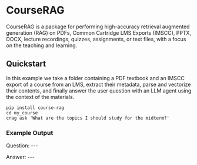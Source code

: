 # CourseRAG
CourseRAG is a package for performing high-accuracy retrieval augmented generation (RAG) on PDFs, Common Cartridge LMS Exports (IMSCC), PPTX, DOCX, lecture recordings, quizzes, assignments, or text files, with a focus on the teaching and learning.

## Quickstart
In this example we take a folder containing a PDF textbook and an IMSCC export of a course from an LMS, extract their metadata, parse and vectorize their contents, and finally answer the user question with an LLM agent using the context of the materials.

```
pip install course-rag
cd my_course
crag ask 'What are the topics I should study for the midterm?'
```

### Example Output
Question: ---

Answer: ---
